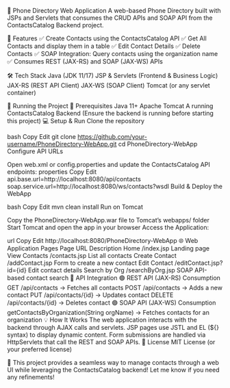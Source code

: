 📘 Phone Directory Web Application
A web-based Phone Directory built with JSPs and Servlets that consumes the CRUD APIs and SOAP API from the ContactsCatalog Backend project.

📌 Features
✅ Create Contacts using the ContactsCatalog API
✅ Get All Contacts and display them in a table
✅ Edit Contact Details
✅ Delete Contacts
✅ SOAP Integration: Query contacts using the organization name
✅ Consumes REST (JAX-RS) and SOAP (JAX-WS) APIs

🛠️ Tech Stack
Java (JDK 11/17)
JSP & Servlets (Frontend & Business Logic)
JAX-RS (REST API Client)
JAX-WS (SOAP Client)
Tomcat (or any servlet container)

🚀 Running the Project
🔧 Prerequisites
Java 11+
Apache Tomcat
A running ContactsCatalog Backend (Ensure the backend is running before starting this project)
💻 Setup & Run
Clone the repository

bash
Copy
Edit
git clone https://github.com/your-username/PhoneDirectory-WebApp.git
cd PhoneDirectory-WebApp
Configure API URLs

Open web.xml or config.properties and update the ContactsCatalog API endpoints:
properties
Copy
Edit
api.base.url=http://localhost:8080/api/contacts
soap.service.url=http://localhost:8080/ws/contacts?wsdl
Build & Deploy the WebApp

bash
Copy
Edit
mvn clean install
Run on Tomcat

Copy the PhoneDirectory-WebApp.war file to Tomcat’s webapps/ folder
Start Tomcat and open the app in your browser
Access the Application:

url
Copy
Edit
http://localhost:8080/PhoneDirectory-WebApp
🌐 Web Application Pages
Page	URL	Description
Home	/index.jsp	Landing page
View Contacts	/contacts.jsp	List all contacts
Create Contact	/addContact.jsp	Form to create a new contact
Edit Contact	/editContact.jsp?id={id}	Edit contact details
Search by Org	/searchByOrg.jsp	SOAP API-based contact search
📡 API Integration
🟢 REST API (JAX-RS) Consumption
GET /api/contacts → Fetches all contacts
POST /api/contacts → Adds a new contact
PUT /api/contacts/{id} → Updates contact
DELETE /api/contacts/{id} → Deletes contact
🟣 SOAP API (JAX-WS) Consumption
getContactsByOrganization(String orgName) → Fetches contacts for an organization
💡 How It Works
The web application interacts with the backend through AJAX calls and servlets.
JSP pages use JSTL and EL (${} syntax) to display dynamic content.
Form submissions are handled via HttpServlets that call the REST and SOAP APIs.
📄 License
MIT License (or your preferred license)

🚀 This project provides a seamless way to manage contacts through a web UI while leveraging the ContactsCatalog backend! Let me know if you need any refinements!
